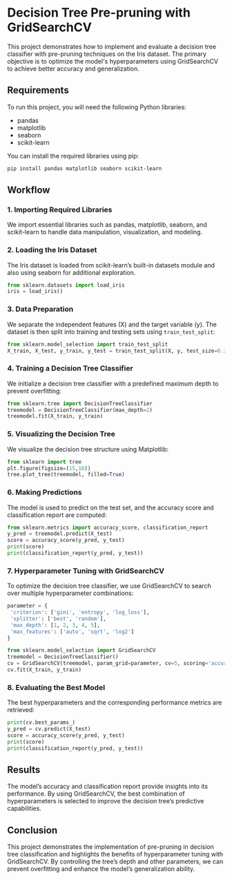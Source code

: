 # Decision Tree Pre-pruning with GridSearchCV

This project demonstrates how to implement and evaluate a decision tree classifier with pre-pruning techniques on the Iris dataset. The primary objective is to optimize the model's hyperparameters using GridSearchCV to achieve better accuracy and generalization.

## Requirements

To run this project, you will need the following Python libraries:

- pandas
- matplotlib
- seaborn
- scikit-learn

You can install the required libraries using pip:

```bash
pip install pandas matplotlib seaborn scikit-learn
```

## Workflow

### 1. Importing Required Libraries

We import essential libraries such as pandas, matplotlib, seaborn, and scikit-learn to handle data manipulation, visualization, and modeling.

### 2. Loading the Iris Dataset

The Iris dataset is loaded from scikit-learn’s built-in datasets module and also using seaborn for additional exploration.

```python
from sklearn.datasets import load_iris
iris = load_iris()
```

### 3. Data Preparation

We separate the independent features (X) and the target variable (y). The dataset is then split into training and testing sets using `train_test_split`:

```python
from sklearn.model_selection import train_test_split
X_train, X_test, y_train, y_test = train_test_split(X, y, test_size=0.33, random_state=42)
```

### 4. Training a Decision Tree Classifier

We initialize a decision tree classifier with a predefined maximum depth to prevent overfitting:

```python
from sklearn.tree import DecisionTreeClassifier
treemodel = DecisionTreeClassifier(max_depth=2)
treemodel.fit(X_train, y_train)
```

### 5. Visualizing the Decision Tree

We visualize the decision tree structure using Matplotlib:

```python
from sklearn import tree
plt.figure(figsize=(15,10))
tree.plot_tree(treemodel, filled=True)
```

### 6. Making Predictions

The model is used to predict on the test set, and the accuracy score and classification report are computed:

```python
from sklearn.metrics import accuracy_score, classification_report
y_pred = treemodel.predict(X_test)
score = accuracy_score(y_pred, y_test)
print(score)
print(classification_report(y_pred, y_test))
```

### 7. Hyperparameter Tuning with GridSearchCV

To optimize the decision tree classifier, we use GridSearchCV to search over multiple hyperparameter combinations:

```python
parameter = {
 'criterion': ['gini', 'entropy', 'log_loss'],
 'splitter': ['best', 'random'],
 'max_depth': [1, 2, 3, 4, 5],
 'max_features': ['auto', 'sqrt', 'log2']
}

from sklearn.model_selection import GridSearchCV
treemodel = DecisionTreeClassifier()
cv = GridSearchCV(treemodel, param_grid=parameter, cv=5, scoring='accuracy')
cv.fit(X_train, y_train)
```

### 8. Evaluating the Best Model

The best hyperparameters and the corresponding performance metrics are retrieved:

```python
print(cv.best_params_)
y_pred = cv.predict(X_test)
score = accuracy_score(y_pred, y_test)
print(score)
print(classification_report(y_pred, y_test))
```

## Results

The model’s accuracy and classification report provide insights into its performance. By using GridSearchCV, the best combination of hyperparameters is selected to improve the decision tree’s predictive capabilities.

## Conclusion

This project demonstrates the implementation of pre-pruning in decision tree classification and highlights the benefits of hyperparameter tuning with GridSearchCV. By controlling the tree’s depth and other parameters, we can prevent overfitting and enhance the model’s generalization ability.


